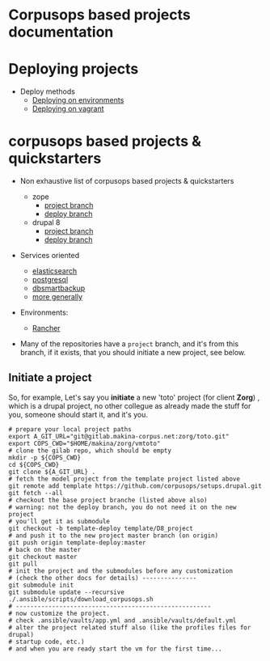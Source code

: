 # Corpusops based projects documentation

# Deploying projects
- Deploy methods
    - [Deploying on environments](./deploy.md)
    - [Deploying on vagrant](./vagrant.md)

# corpusops based projects & quickstarters
- Non exhaustive list of corpusops based projects & quickstarters
    - zope
        - [project branch](https://github.com/corpusops/setups.zope/tree/project)
        - [deploy branch](https://github.com/corpusops/setups.zope/)
    - drupal 8
        - [project branch](https://github.com/corpusops/setups.drupal/tree/D8_project)
        - [deploy branch](https://github.com/corpusops/setups.drupal/tree/D8)
- Services oriented
    - [elasticsearch](https://github.com/corpusops/setups.elasticsearch)
    - [postgresql](https://github.com/corpusops/setups.elasticsearch)
    - [dbsmartbackup](https://github.com/corpusops/setups.elasticsearch)
    - [more generally](https://github.com/corpusops?utf8=✓&q=setups.)

- Environments:
    - [Rancher](https://github.com/corpusops/setups.rancher)

- Many of the repositories have a ``project`` branch, and it's from this branch, if it exists, that you should initiate a new project, see below.

## Initiate a project

So, for example, Let's say you **initiate** a new 'toto' project (for client **Zorg**) , which is a drupal project, no other collegue as already made the stuff for you, someone should start it, and it's you.

    # prepare your local project paths
    export A_GIT_URL="git@gitlab.makina-corpus.net:zorg/toto.git"
    export COPS_CWD="$HOME/makina/zorg/vmtoto"
    # clone the gilab repo, which should be empty
    mkdir -p ${COPS_CWD}
    cd ${COPS_CWD}
    git clone ${A_GIT_URL} .
    # fetch the model project from the template project listed above
    git remote add template https://github.com/corpusops/setups.drupal.git
    git fetch --all
    # checkout the base project branche (listed above also)
    # warning: not the deploy branch, you do not need it on the new project
    # you'll get it as submodule
    git checkout -b template-deploy template/D8_project
    # and push it to the new project master branch (on origin)
    git push origin template-deploy:master
    # back on the master
    git checkout master
    git pull
    # init the project and the submodules before any customization
    # (check the other docs for details) ---------------
    git submodule init
    git submodule update --recursive
    ./.ansible/scripts/download_corpusops.sh
    # ------------------------------------------------------
    # now customize the project.
    # check .ansible/vaults/app.yml and .ansible/vaults/default.yml
    # alter the project related stuff also (like the profiles files for drupal)
    # startup code, etc.)
    # and when you are ready start the vm for the first time...
